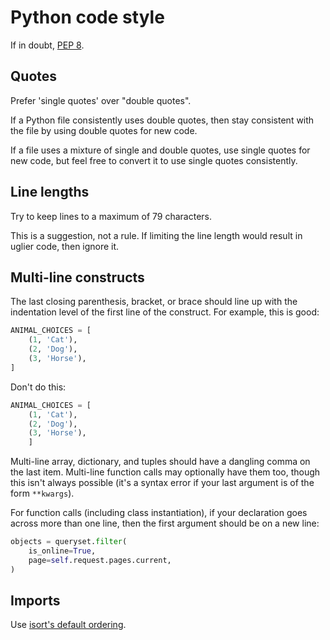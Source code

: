 # Python code style

If in doubt, [PEP 8](https://www.python.org/dev/peps/pep-0008/).

## Quotes

Prefer 'single quotes' over "double quotes".

If a Python file consistently uses double quotes, then stay consistent with the file by using double quotes for new code.

If a file uses a mixture of single and double quotes, use single quotes for new code, but feel free to convert it to use single quotes consistently.

## Line lengths

Try to keep lines to a maximum of 79 characters.

This is a suggestion, not a rule. If limiting the line length would result in uglier code, then ignore it.

## Multi-line constructs

The last closing parenthesis, bracket, or brace should line up with the indentation level of the first line of the construct. For example, this is good:

```python
ANIMAL_CHOICES = [
    (1, 'Cat'),
    (2, 'Dog'),
    (3, 'Horse'),
]
```

Don't do this:

```python
ANIMAL_CHOICES = [
    (1, 'Cat'),
    (2, 'Dog'),
    (3, 'Horse'),
    ]
```

Multi-line array, dictionary, and tuples should have a dangling comma on the last item. Multi-line function calls may optionally have them too, though this isn't always possible (it's a syntax error if your last argument is of the form `**kwargs`).

For function calls (including class instantiation), if your declaration goes across more than one line, then the first argument should be on a new line:

```python
objects = queryset.filter(
    is_online=True,
    page=self.request.pages.current,
)
```

## Imports

Use [isort's default ordering](http://timothycrosley.github.io/isort/).
